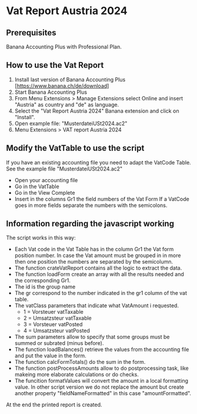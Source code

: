 # Vat Report Austria 2024  

## Prerequisites
Banana Accounting Plus with Professional Plan.  

## How to use the Vat Report
1. Install last version of Banana Accounting Plus [https://www.banana.ch/de/download]
2. Start Banana Accounting Plus
3. From Menu Extensions > Manage Extensions select Online and insert "Austria" as country and "de" as language.
4. Select the "Vat Report Austria 2024" Banana extension and click on "Install". 
5. Open example file: "MusterdateiUSt2024.ac2"
6. Menu Extensions > VAT report Austria 2024


## Modify the VatTable to use the script
If you have an existing accounting file you need to adapt the VatCode Table.
See the example file "MusterdateiUSt2024.ac2"
* Open your accounting file 
* Go in the VatTable
* Go in the View Complete
* Insert in the columns Gr1 the field numbers of the Vat Form
  If a VatCode goes in more fields separate the numbers with the semicolons.

## Information regarding the javascript working

 The script works in this way:
* Each Vat code in the Vat Table has in the column Gr1 the Vat form position number. In case the Vat amount must be grouped in in more then one position the numbers are separated by the semicolumn.
* The function crateVatReport contains all the logic to extract the data.
* The function loadForm create an array with all the results needed and the corresponding Gr1. 
* The id is the group name
* The gr correspond to the number indicated in the gr1 column of the vat table. 
* The vatClass parameters that indicate what VatAmount i requested.
  * 1 = Vorsteuer vatTaxable
  * 2 = Umsatzsteur vatTaxable
  * 3 = Vorsteuer vatPosted
  * 4 = Umsatzsteur vatPosted
* The sum parameters allow to specify that some groups must be summed or subrated (minus before).
* The function loadBalances() retrieve the values from the accounting file and put the value in the form.
* The function calcFormTotals() do the sum in the form.
* The function postProcessAmounts allow to do postprocessing task, like makeing more elaborate calculations or do checks.
* The funcition formatValues will convert the amount in a local formatting value. 
In other script version we do not replace the amount but create another property "fieldNameFormatted" in this case "amountFormatted".

At the end the printed report is created.	

